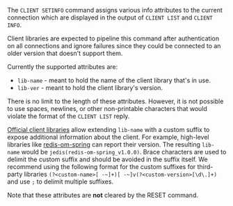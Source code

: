 The `CLIENT SETINFO` command assigns various info attributes to the current connection which are displayed in the output of `CLIENT LIST` and `CLIENT INFO`.

Client libraries are expected to pipeline this command after authentication on all connections
and ignore failures since they could be connected to an older version that doesn't support them.

Currently the supported attributes are:
* `lib-name` - meant to hold the name of the client library that's in use.
* `lib-ver` - meant to hold the client library's version.

There is no limit to the length of these attributes. However, it is not possible to use spaces, newlines, or other non-printable characters that would violate the format of the `CLIENT LIST` reply.

[Official client libraries](https://redis.io/docs/clients/) allow extending `lib-name` with a custom suffix to expose additional information about the client. 
For example, high-level libraries like [redis-om-spring](https://github.com/redis/redis-om-spring) can report their version. 
The resulting `lib-name` would be `jedis(redis-om-spring_v1.0.0)`. 
Brace characters are used to delimit the custom suffix and should be avoided in the suffix itself.
We recommend using the following format for the custom suffixes for third-party libraries `(?<custom-name>[ -~]+)[ -~]v(?<custom-version>[\d\.]+)` and use `;` to delimit multiple suffixes.

Note that these attributes are **not** cleared by the RESET command.
